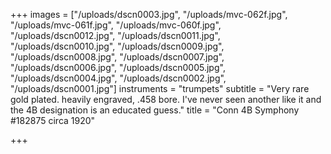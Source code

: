 +++
images = ["/uploads/dscn0003.jpg", "/uploads/mvc-062f.jpg", "/uploads/mvc-061f.jpg", "/uploads/mvc-060f.jpg", "/uploads/dscn0012.jpg", "/uploads/dscn0011.jpg", "/uploads/dscn0010.jpg", "/uploads/dscn0009.jpg", "/uploads/dscn0008.jpg", "/uploads/dscn0007.jpg", "/uploads/dscn0006.jpg", "/uploads/dscn0005.jpg", "/uploads/dscn0004.jpg", "/uploads/dscn0002.jpg", "/uploads/dscn0001.jpg"]
instruments = "trumpets"
subtitle = "Very rare gold plated. heavily engraved, .458 bore. I've never seen another like it and the 4B designation is an educated guess."
title = "Conn 4B Symphony  #182875 circa 1920"

+++
